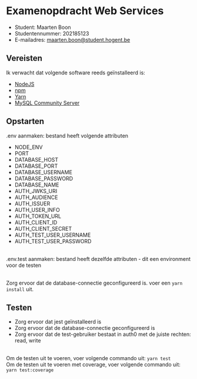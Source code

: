 # Examenopdracht Web Services
- Student: Maarten Boon
- Studentennummer: 202185123
- E-mailadres: maarten.boon@student.hogent.be

## Vereisten

Ik verwacht dat volgende software reeds geïnstalleerd is:

- [NodeJS](https://nodejs.org)
- [npm](https://www.npmjs.com)
- [Yarn](https://yarnpkg.com)
- [MySQL Community Server](https://dev.mysql.com/downloads/mysql/)

## Opstarten

.env aanmaken: bestand heeft volgende attributen
- NODE_ENV
- PORT 
- DATABASE_HOST
- DATABASE_PORT
- DATABASE_USERNAME
- DATABASE_PASSWORD
- DATABASE_NAME
- AUTH_JWKS_URI
- AUTH_AUDIENCE
- AUTH_ISSUER
- AUTH_USER_INFO
- AUTH_TOKEN_URL
- AUTH_CLIENT_ID
- AUTH_CLIENT_SECRET
- AUTH_TEST_USER_USERNAME
- AUTH_TEST_USER_PASSWORD

<br>.env.test aanmaken: bestand heeft dezelfde attributen - dit een environment voor de testen

<br>Zorg ervoor dat de database-connectie geconfigureerd is.
voer een `yarn install` uit.

## Testen

- Zorg ervoor dat jest geïnstalleerd is
- Zorg ervoor dat de database-connectie geconfigureerd is
- Zorg ervoor dat de test-gebruiker bestaat in auth0 met de juiste rechten: read, write

<br>Om de testen uit te voeren, voer volgende commando uit:
`yarn test`
<br>Om de testen uit te voeren met coverage, voer volgende commando uit:
`yarn test:coverage`
